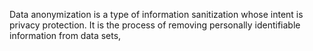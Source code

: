 Data anonymization is a type of information sanitization whose intent is privacy protection. It is the process of removing personally identifiable information from data sets,